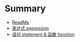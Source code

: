 # Summary

* [ReadMe](README.md)
* [表达式 expression](biao-da-shi.md)
* [语句 statement & 函数 function](yu-ju-statement-and-hanshu-function.md)

